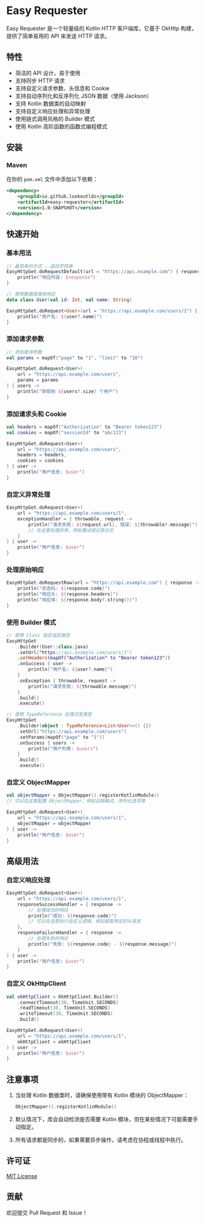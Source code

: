 # Easy Requester

Easy Requester 是一个轻量级的 Kotlin HTTP 客户端库，它基于 OkHttp 构建，提供了简单易用的 API 来发送 HTTP 请求。

## 特性

- 简洁的 API 设计，易于使用
- 支持同步 HTTP 请求
- 支持自定义请求参数、头信息和 Cookie
- 支持自动序列化和反序列化 JSON 数据（使用 Jackson）
- 支持 Kotlin 数据类的自动映射
- 支持自定义响应处理和异常处理
- 使用链式调用风格的 Builder 模式
- 使用 Kotlin 高阶函数的函数式编程模式

## 安装

### Maven

在你的 `pom.xml` 文件中添加以下依赖：

```xml
<dependency>
    <groupId>io.github.lookoutldz</groupId>
    <artifactId>easy-requester</artifactId>
    <version>1.0-SNAPSHOT</version>
</dependency>
```

## 快速开始

### 基本用法

```kotlin
// 最简单的方式 - 返回字符串
EasyHttpGet.doRequestDefault(url = "https://api.example.com") { response ->
    println("响应内容: $response")
}

// 使用数据类接收响应
data class User(val id: Int, val name: String)

EasyHttpGet.doRequest<User>(url = "https://api.example.com/users/1") { user ->
    println("用户名: ${user?.name}")
}
```

### 添加请求参数

```kotlin
// 添加查询参数
val params = mapOf("page" to "1", "limit" to "10")

EasyHttpGet.doRequest<User>(
    url = "https://api.example.com/users",
    params = params
) { users ->
    println("获取到 ${users?.size} 个用户")
}
```

### 添加请求头和 Cookie

```kotlin
val headers = mapOf("Authorization" to "Bearer token123")
val cookies = mapOf("sessionId" to "abc123")

EasyHttpGet.doRequest<User>(
    url = "https://api.example.com/users",
    headers = headers,
    cookies = cookies
) { user ->
    println("用户信息: $user")
}
```

### 自定义异常处理

```kotlin
EasyHttpGet.doRequest<User>(
    url = "https://api.example.com/users/1",
    exceptionHandler = { throwable, request ->
        println("请求失败: ${request.url}, 错误: ${throwable?.message}")
        // 在这里处理异常，例如重试或记录日志
    }
) { user ->
    println("用户信息: $user")
}
```

### 处理原始响应

```kotlin
EasyHttpGet.doRequestRaw(url = "https://api.example.com") { response ->
    println("状态码: ${response.code}")
    println("响应头: ${response.headers}")
    println("响应体: ${response.body?.string()}")
}
```

### 使用 Builder 模式

```kotlin
// 使用 Class 指定返回类型
EasyHttpGet
    .Builder(User::class.java)
    .setUrl("https://api.example.com/users/1")
    .setHeaders(mapOf("Authorization" to "Bearer token123"))
    .onSuccess { user ->
        println("用户名: ${user?.name}")
    }
    .onException { throwable, request ->
        println("请求失败: ${throwable.message}")
    }
    .build()
    .execute()

// 使用 TypeReference 处理泛型类型
EasyHttpGet
    .Builder(object : TypeReference<List<User>>() {})
    .setUrl("https://api.example.com/users")
    .setParams(mapOf("page" to "1"))
    .onSuccess { users ->
        println("用户列表: $users")
    }
    .build()
    .execute()
```

### 自定义 ObjectMapper

```kotlin
val objectMapper = ObjectMapper().registerKotlinModule()
// 可以在这里配置 ObjectMapper，例如日期格式、序列化选项等

EasyHttpGet.doRequest<User>(
    url = "https://api.example.com/users/1",
    objectMapper = objectMapper
) { user ->
    println("用户信息: $user")
}
```

## 高级用法

### 自定义响应处理

```kotlin
EasyHttpGet.doRequest<User>(
    url = "https://api.example.com/users/1",
    responseSuccessHandler = { response ->
        // 处理成功的响应
        println("成功: ${response.code}")
        // 可以在这里执行自定义逻辑，例如提取特定的头信息
    },
    responseFailureHandler = { response ->
        // 处理失败的响应
        println("失败: ${response.code} - ${response.message}")
    }
) { user ->
    println("用户信息: $user")
}
```

### 自定义 OkHttpClient

```kotlin
val okHttpClient = OkHttpClient.Builder()
    .connectTimeout(30, TimeUnit.SECONDS)
    .readTimeout(30, TimeUnit.SECONDS)
    .writeTimeout(30, TimeUnit.SECONDS)
    .build()

EasyHttpGet.doRequest<User>(
    url = "https://api.example.com/users/1",
    okHttpClient = okHttpClient
) { user ->
    println("用户信息: $user")
}
```

## 注意事项

1. 当处理 Kotlin 数据类时，请确保使用带有 Kotlin 模块的 ObjectMapper：
   ```kotlin
   ObjectMapper().registerKotlinModule()
   ```

2. 默认情况下，库会自动检测是否需要 Kotlin 模块，但在某些情况下可能需要手动指定。

3. 所有请求都是同步的，如果需要异步操作，请考虑在协程或线程中执行。

## 许可证

[MIT License](./LICENSE)

## 贡献

欢迎提交 Pull Request 和 Issue！
